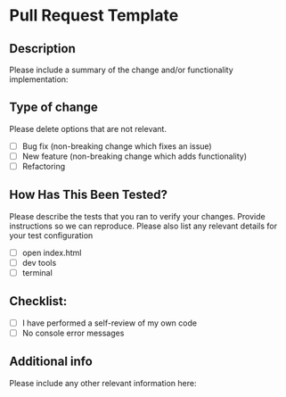# Pull Request Template

## Description

Please include a summary of the change and/or functionality implementation:


## Type of change

Please delete options that are not relevant.

- [ ] Bug fix (non-breaking change which fixes an issue)
- [ ] New feature (non-breaking change which adds functionality)
- [ ] Refactoring

## How Has This Been Tested?
Please describe the tests that you ran to verify your changes. Provide instructions so we can reproduce. Please also list any relevant details for your test configuration

- [ ] open index.html
- [ ] dev tools
- [ ] terminal

## Checklist:

- [ ] I have performed a self-review of my own code
- [ ] No console error messages

## Additional info
Please include any other relevant information here:

